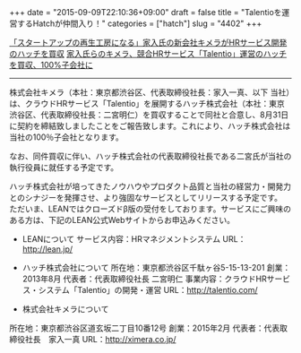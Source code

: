 +++
date = "2015-09-09T22:10:36+09:00"
draft = false
title = "Talentioを運営するHatchが仲間入り！"
categories = ["hatch"]
slug = "4402"
+++

<a href="http://t.co/qGCtOYm0MX">「スタートアップの再生工房になる」家入氏の新会社キメラがHRサービス開発のハッチを買収</a>
<a href="http://t.co/FB7ansETUG">家入氏らのキメラ、競合HRサービス「Talentio」運営のハッチを買収、100%子会社に</a>

<hr />

株式会社キメラ（本社：東京都渋谷区、代表取締役社長：家入一真、以下 当社）は、クラウドHRサービス「Talentio」を展開するハッチ株式会社（本社：東京渋谷区、代表取締役社長：二宮明仁）を買収することで同社と合意し、8月31日に契約を締結致しましたことをご報告致します。これにより、ハッチ株式会社は当社の100％子会社となります。

なお、同件買収に伴い、ハッチ株式会社の代表取締役社長である二宮氏が当社の執行役員に就任する予定です。

ハッチ株式会社が培ってきたノウハウやプロダクト品質と当社の経営力・開発力とのシナジーを発揮させ、より強固なサービスとしてリリースする予定です。
ただいま、LEANではクローズドβ版の受付をしております。サービスにご興味のある方は、下記のLEAN公式Webサイトからお申込みください。

<ul>
<li>LEANについて
サービス内容：HRマネジメントシステム
URL：<a href="http://lean.jp/">http://lean.jp/</a></p></li>
<li><p>ハッチ株式会社について
所在地：東京都渋谷区千駄ヶ谷5-15-13-201
創業：2013年8月
代表者：代表取締役社長 二宮明仁
事業内容：クラウドHRサービス・システム「Talentio」の開発・運営
URL：<a href="http://talentio.com/">http://talentio.com/</a></p></li>
<li><p>株式会社キメラについて</p></li>
</ul>

<p>所在地：東京都渋谷区道玄坂二丁目10番12号
創業：2015年2月
代表者：代表取締役社長　家入一真
URL：<a href="http://ximera.co.jp/">http://ximera.co.jp/</a>

